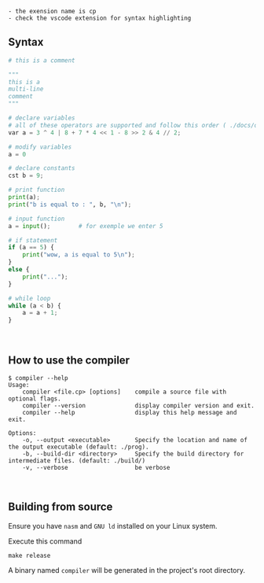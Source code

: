 ```
- the exension name is cp
- check the vscode extension for syntax highlighting
```


## Syntax 

```python
# this is a comment

"""
this is a 
multi-line 
comment
"""

# declare variables
# all of these operators are supported and follow this order ( ./docs/operator-order.txt )
var a = 3 ^ 4 | 8 + 7 * 4 << 1 - 8 >> 2 & 4 // 2;

# modify variables
a = 0

# declare constants
cst b = 9; 

# print function
print(a);
print("b is equal to : ", b, "\n");

# input function
a = input();        # for exemple we enter 5

# if statement
if (a == 5) {
    print("wow, a is equal to 5\n");
}
else {
    print("...");
}

# while loop
while (a < b) {
    a = a + 1;
}
``` 

<br>

## How to use the compiler
```
$ compiler --help                                    
Usage:
    compiler <file.cp> [options]    compile a source file with optional flags.
    compiler --version              display compiler version and exit.
    compiler --help                 display this help message and exit.

Options:
    -o, --output <executable>       Specify the location and name of the output executable (default: ./prog).
    -b, --build-dir <directory>     Specify the build directory for intermediate files. (default: ./build/)
    -v, --verbose                   be verbose
``` 

<br>

## Building from source
Ensure you have `nasm` and `GNU ld` installed on your Linux system.

Execute this command
```shell
make release
``` 

A binary named `compiler` will be generated in the project's root directory.